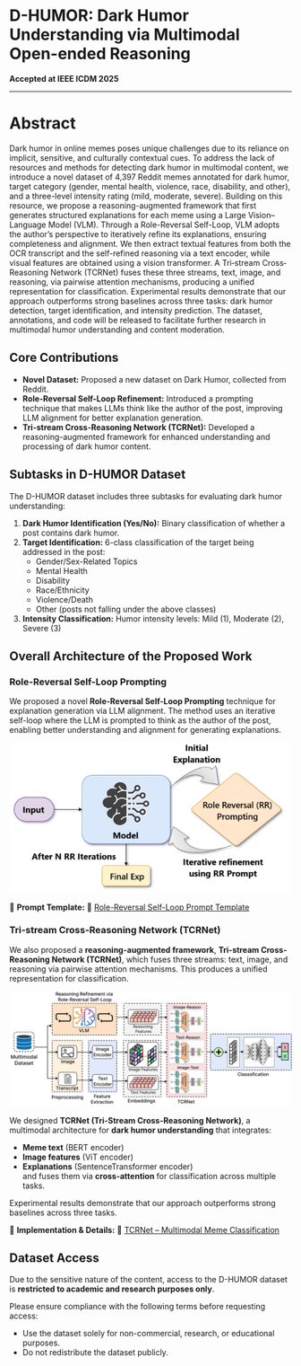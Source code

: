 # D-HUMOR: Dark Humor Understanding via Multimodal Open-ended Reasoning

**Accepted at IEEE ICDM 2025**  

---

# Abstract
Dark humor in online memes poses unique challenges due to its reliance on implicit, sensitive, and culturally contextual cues. To address the lack of resources and methods for detecting dark humor in multimodal content, we introduce a novel dataset of 4,397 Reddit memes annotated for dark humor, target category (gender, mental health, violence, race, disability, and other), and a three-level intensity rating (mild, moderate, severe). Building on this resource, we propose a reasoning-augmented framework that first generates structured explanations for each meme using a Large Vision–Language Model (VLM). Through a Role-Reversal Self-Loop, VLM adopts the author’s perspective to iteratively refine its explanations, ensuring completeness and alignment. We then extract textual features from both the OCR transcript and the self-refined reasoning via a text encoder, while visual features are obtained using a vision transformer. A Tri‐stream Cross‐Reasoning Network (TCRNet) fuses these three streams, text, image, and reasoning, via pairwise attention mechanisms, producing a unified representation for classification. Experimental results demonstrate that our approach outperforms strong baselines across three tasks: dark humor detection, target identification, and intensity prediction. The dataset, annotations, and code will be released to facilitate further research in multimodal humor understanding and content moderation.

## Core Contributions

- **Novel Dataset:** Proposed a new dataset on Dark Humor, collected from Reddit.  
- **Role-Reversal Self-Loop Refinement:** Introduced a prompting technique that makes LLMs think like the author of the post, improving LLM alignment for better explanation generation.  
- **Tri-stream Cross-Reasoning Network (TCRNet):** Developed a reasoning-augmented framework for enhanced understanding and processing of dark humor content.

## Subtasks in D-HUMOR Dataset

The D-HUMOR dataset includes three subtasks for evaluating dark humor understanding:

1. **Dark Humor Identification (Yes/No):** Binary classification of whether a post contains dark humor.  
2. **Target Identification:** 6-class classification of the target being addressed in the post:
   - Gender/Sex-Related Topics  
   - Mental Health  
   - Disability  
   - Race/Ethnicity  
   - Violence/Death  
   - Other (posts not falling under the above classes)  
3. **Intensity Classification:** Humor intensity levels: Mild (1), Moderate (2), Severe (3)  

## Overall Architecture of the Proposed Work

### Role-Reversal Self-Loop Prompting
We proposed a novel **Role-Reversal Self-Loop Prompting** technique for explanation generation via LLM alignment. The method uses an iterative self-loop where the LLM is prompted to think as the author of the post, enabling better understanding and alignment for generating explanations.  

![Role-Reversal Self-Loop](Images/Role-Reversal%20Self-Loop.png)

📂 **Prompt Template:**  🔗 [Role-Reversal Self-Loop Prompt Template](https://github.com/Sai-Kartheek-Reddy/D-Humor-Dark-Humor-Understanding-via-Multimodal-Open-ended-Reasoning/tree/main/Code#role-reversal-self-loop-prompting-rr-slp)

### Tri-stream Cross-Reasoning Network (TCRNet)
We also proposed a **reasoning-augmented framework**, **Tri-stream Cross-Reasoning Network (TCRNet)**, which fuses three streams: text, image, and reasoning via pairwise attention mechanisms. This produces a unified representation for classification.  

![TCRNet Architecture](Images/TCRNet%20Architecture.jpg)

We designed **TCRNet (Tri-Stream Cross-Reasoning Network)**, a multimodal architecture for **dark humor understanding** that integrates:  
- **Meme text** (BERT encoder)  
- **Image features** (ViT encoder)  
- **Explanations** (SentenceTransformer encoder)  
and fuses them via **cross-attention** for classification across multiple tasks.

Experimental results demonstrate that our approach outperforms strong baselines across three tasks.

📂 **Implementation & Details:** 🔗 [TCRNet – Multimodal Meme Classification](https://github.com/Sai-Kartheek-Reddy/D-Humor-Dark-Humor-Understanding-via-Multimodal-Open-ended-Reasoning/tree/main/Code#tcrnet---multimodal-meme-classification)

## Dataset Access

Due to the sensitive nature of the content, access to the D-HUMOR dataset is **restricted to academic and research purposes only**.  

Please ensure compliance with the following terms before requesting access:  

- Use the dataset solely for non-commercial, research, or educational purposes.  
- Do not redistribute the dataset publicly.  

